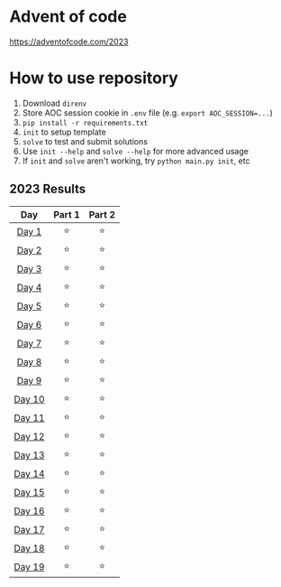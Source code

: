 # Advent of code

https://adventofcode.com/2023

# How to use repository

1. Download `direnv`
2. Store AOC session cookie in `.env` file (e.g. `export AOC_SESSION=...`)
3. `pip install -r requirements.txt`
4. `init` to setup template
5. `solve` to test and submit solutions
6. Use `init --help` and `solve --help` for more advanced usage
7. If `init` and `solve` aren't working, try `python main.py init`, etc

<!--- advent_readme_stars table --->
## 2023 Results

| Day | Part 1 | Part 2 |
| :---: | :---: | :---: |
| [Day 1](https://adventofcode.com/2023/day/1) | ⭐ | ⭐ |
| [Day 2](https://adventofcode.com/2023/day/2) | ⭐ | ⭐ |
| [Day 3](https://adventofcode.com/2023/day/3) | ⭐ | ⭐ |
| [Day 4](https://adventofcode.com/2023/day/4) | ⭐ | ⭐ |
| [Day 5](https://adventofcode.com/2023/day/5) | ⭐ | ⭐ |
| [Day 6](https://adventofcode.com/2023/day/6) | ⭐ | ⭐ |
| [Day 7](https://adventofcode.com/2023/day/7) | ⭐ | ⭐ |
| [Day 8](https://adventofcode.com/2023/day/8) | ⭐ | ⭐ |
| [Day 9](https://adventofcode.com/2023/day/9) | ⭐ | ⭐ |
| [Day 10](https://adventofcode.com/2023/day/10) | ⭐ | ⭐ |
| [Day 11](https://adventofcode.com/2023/day/11) | ⭐ | ⭐ |
| [Day 12](https://adventofcode.com/2023/day/12) | ⭐ | ⭐ |
| [Day 13](https://adventofcode.com/2023/day/13) | ⭐ | ⭐ |
| [Day 14](https://adventofcode.com/2023/day/14) | ⭐ | ⭐ |
| [Day 15](https://adventofcode.com/2023/day/15) | ⭐ | ⭐ |
| [Day 16](https://adventofcode.com/2023/day/16) | ⭐ | ⭐ |
| [Day 17](https://adventofcode.com/2023/day/17) | ⭐ | ⭐ |
| [Day 18](https://adventofcode.com/2023/day/18) | ⭐ | ⭐ |
| [Day 19](https://adventofcode.com/2023/day/19) | ⭐ | ⭐ |
<!--- advent_readme_stars table --->
